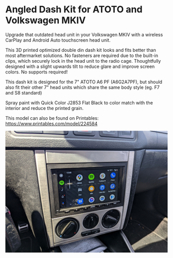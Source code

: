 # Angled Dash Kit for ATOTO and Volkswagen MKIV
Upgrade that outdated head unit in your Volkswagen MKIV with a wireless CarPlay and Android Auto touchscreen head unit.

This 3D printed optimized double din dash kit looks and fits better than most aftermarket solutions. No fasteners are required due to the built-in clips, which securely lock in the head unit to the radio cage. Thoughtfully designed with a slight upwards tilt to reduce glare and improve screen colors. No supports required!

This dash kit is designed for the 7" ATOTO A6 PF (A6G2A7PF), but should also fit their other 7" head units which share the same body style (eg. F7 and S8 standard)

Spray paint with Quick Color J2853 Flat Black to color match with the interior and reduce the printed grain.

This model can also be found on Printables:
https://www.printables.com/model/224584

![Preview](https://github.com/XDleader555/cad_models/raw/main/for_vw_mkiv_-_angled_dash_kit_for_atoto/res/angled_dash_kit_for_atoto_and_vw_mkiv_preview.jpg)
